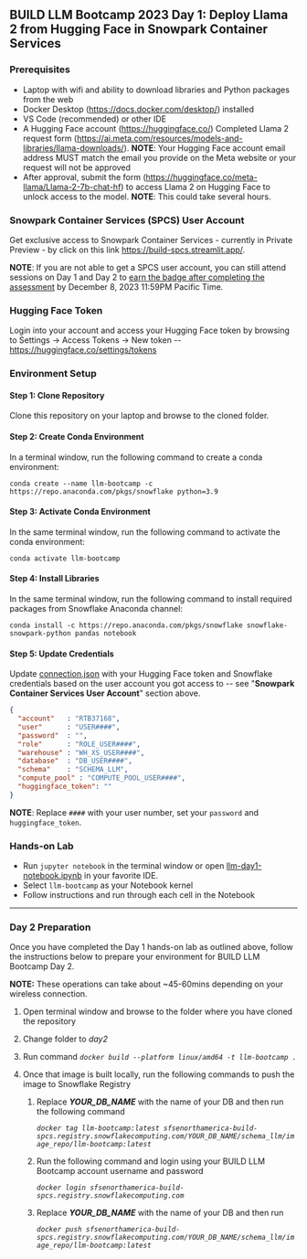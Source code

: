 ## BUILD LLM Bootcamp 2023 Day 1: Deploy Llama 2 from Hugging Face in Snowpark Container Services

### Prerequisites

* Laptop with wifi and ability to download libraries and Python packages from the web
* Docker Desktop (https://docs.docker.com/desktop/) installed
* VS Code (recommended) or other IDE
* A Hugging Face account (https://huggingface.co/)
Completed Llama 2 request form (https://ai.meta.com/resources/models-and-libraries/llama-downloads/). **NOTE**: Your Hugging Face account email address MUST match the email you provide on the Meta website or your request will not be approved
* After approval, submit the form (https://huggingface.co/meta-llama/Llama-2-7b-chat-hf) to access Llama 2 on Hugging Face to unlock access to the model. **NOTE**: This could take several hours.

### Snowpark Container Services (SPCS) User Account

Get exclusive access to Snowpark Container Services - currently in Private Preview - by click on this link https://build-spcs.streamlit.app/. 

**NOTE**: If you are not able to get a SPCS user account, you can still attend sessions on Day 1 and Day 2 to [earn the badge after completing the assessment](https://bit.ly/BUILD-LLM-Bootcamp2023) by December 8, 2023 11:59PM Pacific Time.

### Hugging Face Token

Login into your account and access your Hugging Face token by browsing to Settings -> Access Tokens -> New token -- https://huggingface.co/settings/tokens

### Environment Setup

#### Step 1: Clone Repository

Clone this repository on your laptop and browse to the cloned folder.

#### Step 2: Create Conda Environment

In a terminal window, run the following command to create a conda environment:

`conda create --name llm-bootcamp -c https://repo.anaconda.com/pkgs/snowflake python=3.9`

#### Step 3: Activate Conda Environment

In the same terminal window, run the following command to activate the conda environment:

`conda activate llm-bootcamp`

#### Step 4: Install Libraries

In the same terminal window, run the following command to install required packages from Snowflake Anaconda channel:

`conda install -c https://repo.anaconda.com/pkgs/snowflake snowflake-snowpark-python pandas notebook`

#### Step 5: Update Credentials

Update [connection.json](connection.json) with your Hugging Face token and Snowflake credentials based on the user account you got access to -- see "**Snowpark Container Services User Account**" section above.

```json
{
  "account"   : "RTB37168",
  "user"      : "USER####",
  "password"  : "",
  "role"      : "ROLE_USER####",
  "warehouse" : "WH_XS_USER####",
  "database"  : "DB_USER####",
  "schema"    : "SCHEMA_LLM",
  "compute_pool" : "COMPUTE_POOL_USER####",
  "huggingface_token": ""
}
```

**NOTE**: Replace `####` with your user number, set your `password` and `huggingface_token`.

### Hands-on Lab

* Run `jupyter notebook` in the terminal window or open [llm-day1-notebook.ipynb](llm-day1-notebook.ipynb) in your favorite IDE.
* Select `llm-bootcamp` as your Notebook kernel
* Follow instructions and run through each cell in the Notebook

---

### Day 2 Preparation

Once you have completed the Day 1 hands-on lab as outlined above, follow the instructions below to prepare your environment for BUILD LLM Bootcamp Day 2. 

**NOTE:** These operations can take about ~45-60mins depending on your wireless connection.

1) Open terminal window and browse to the folder where you have cloned the repository

2) Change folder to *day2*

3) Run command *`docker build --platform linux/amd64 -t llm-bootcamp .`*

4) Once that image is built locally, run the following commands to push the image to Snowflake Registry
    1) Replace ***YOUR_DB_NAME*** with the name of your DB and then run the following command

        *`docker tag llm-bootcamp:latest sfsenorthamerica-build-spcs.registry.snowflakecomputing.com/YOUR_DB_NAME/schema_llm/image_repo/llm-bootcamp:latest`*
    2) Run the following command and login using your BUILD LLM Bootcamp account username and password

        *`docker login sfsenorthamerica-build-spcs.registry.snowflakecomputing.com`* 
        
    3) Replace ***YOUR_DB_NAME*** with the name of your DB and then run 
    
        *`docker push sfsenorthamerica-build-spcs.registry.snowflakecomputing.com/YOUR_DB_NAME/schema_llm/image_repo/llm-bootcamp:latest`*
